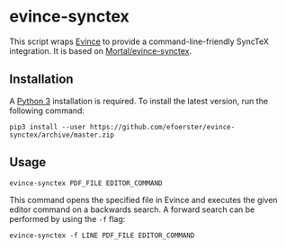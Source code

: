 # evince-synctex

This script wraps [Evince](https://wiki.gnome.org/Apps/Evince) to provide a command-line-friendly SyncTeX integration.
It is based on [Mortal/evince-synctex](https://github.com/Mortal/evince-synctex).

## Installation

A [Python 3](https://www.python.org/downloads) installation is required. To install the latest version, run the following command:

```shell
pip3 install --user https://github.com/efoerster/evince-synctex/archive/master.zip
```

## Usage

```shell
evince-synctex PDF_FILE EDITOR_COMMAND
```

This command opens the specified file in Evince and executes the given editor command on a backwards search. A forward search can be performed by using the `-f` flag:

```shell
evince-synctex -f LINE PDF_FILE EDITOR_COMMAND
```
